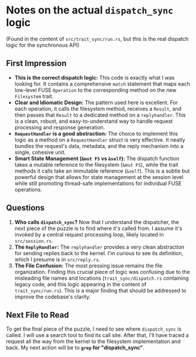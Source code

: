 # Notes on the actual `dispatch_sync` logic

(Found in the content of `src/trait_sync/run.rs`, but this is the real dispatch logic for the synchronous API)

## First Impression

- **This is the correct dispatch logic:** This code is exactly what I was looking for. It contains a comprehensive `match` statement that maps each low-level FUSE `Operation` to the corresponding method on the new `Filesystem` trait.
- **Clear and Idiomatic Design:** The pattern used here is excellent. For each operation, it calls the filesystem method, receives a `Result`, and then passes that `Result` to a dedicated method on a `replyhandler`. This is a clean, robust, and easy-to-understand way to handle request processing and response generation.
- **`RequestHandler` is a good abstraction:** The choice to implement this logic as a method on a `RequestHandler` struct is very effective. It neatly bundles the request's data, metadata, and the reply mechanism into a single, cohesive unit.
- **Smart State Management (`&mut FS` vs `&self`):** The dispatch function takes a mutable reference to the filesystem (`&mut FS`), while the trait methods it calls take an immutable reference (`&self`). This is a subtle but powerful design that allows for state management at the session level while still promoting thread-safe implementations for individual FUSE operations.

## Questions

1.  **Who calls `dispatch_sync`?** Now that I understand the dispatcher, the next piece of the puzzle is to find where it's called from. I assume it's invoked by a central request processing loop, likely located in `src/session.rs`.
2.  **The `ReplyHandler`:** The `replyhandler` provides a very clean abstraction for sending replies back to the kernel. I'm curious to see its definition, which I presume is in `src/reply.rs`.
3.  **The File Confusion:** The most pressing issue remains the file organization. Finding this crucial piece of logic was confusing due to the misleading file names and locations (`trait_sync/dispatch.rs` containing legacy code, and this logic appearing in the content of `trait_sync/run.rs`). This is a major finding that should be addressed to improve the codebase's clarity.

## Next File to Read

To get the final piece of the puzzle, I need to see where `dispatch_sync` is called. I will use a search tool to find its call site. After that, I'll have traced a request all the way from the kernel to the filesystem implementation and back. My next action will be to **`grep` for "dispatch_sync"**.
